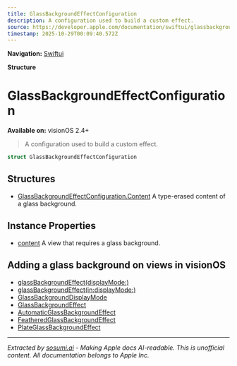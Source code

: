 ```yaml
---
title: GlassBackgroundEffectConfiguration
description: A configuration used to build a custom effect.
source: https://developer.apple.com/documentation/swiftui/glassbackgroundeffectconfiguration
timestamp: 2025-10-29T00:09:40.572Z
---
```


**Navigation:** [Swiftui](/documentation/swiftui)

**Structure**

# GlassBackgroundEffectConfiguration

**Available on:** visionOS 2.4+

> A configuration used to build a custom effect.

```swift
struct GlassBackgroundEffectConfiguration
```

## Structures

- [GlassBackgroundEffectConfiguration.Content](/documentation/swiftui/glassbackgroundeffectconfiguration/content-swift.struct) A type-erased content of a glass background.

## Instance Properties

- [content](/documentation/swiftui/glassbackgroundeffectconfiguration/content-swift.property) A view that requires a glass background.

## Adding a glass background on views in visionOS

- [glassBackgroundEffect(displayMode:)](/documentation/swiftui/view/glassbackgroundeffect(displaymode:))
- [glassBackgroundEffect(in:displayMode:)](/documentation/swiftui/view/glassbackgroundeffect(in:displaymode:))
- [GlassBackgroundDisplayMode](/documentation/swiftui/glassbackgrounddisplaymode)
- [GlassBackgroundEffect](/documentation/swiftui/glassbackgroundeffect)
- [AutomaticGlassBackgroundEffect](/documentation/swiftui/automaticglassbackgroundeffect)
- [FeatheredGlassBackgroundEffect](/documentation/swiftui/featheredglassbackgroundeffect)
- [PlateGlassBackgroundEffect](/documentation/swiftui/plateglassbackgroundeffect)

---

*Extracted by [sosumi.ai](https://sosumi.ai) - Making Apple docs AI-readable.*
*This is unofficial content. All documentation belongs to Apple Inc.*
